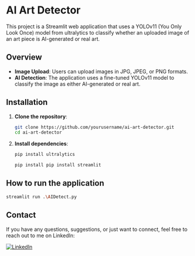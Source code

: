 # AI Art Detector

This project is a Streamlit web application that uses a YOLOv11 (You Only Look Once) model from ultralytics to classify whether an uploaded image of an art piece is AI-generated or real art.

## Overview

- **Image Upload**: Users can upload images in JPG, JPEG, or PNG formats.
- **AI Detection**: The application uses a fine-tuned YOLOv11 model to classify the image as either AI-generated or real art.


## Installation

1. **Clone the repository**:
   ```bash
   git clone https://github.com/yourusername/ai-art-detector.git
   cd ai-art-detector
   ```

2. **Install dependencies**:
   ```bash
   pip install ultralytics
   ```
   ```bash
   pip install pip install streamlit
   ```

## How to run the application

   ```bash
   streamlit run .\AIDetect.py
   ```


## Contact
If you have any questions, suggestions, or just want to connect, feel free to reach out to me on LinkedIn:

[![LinkedIn](https://img.shields.io/badge/LinkedIn-Connect-blue?style=for-the-badge&logo=linkedin)](https://www.linkedin.com/in/mohammad-alkhatim-9b1770266/)

